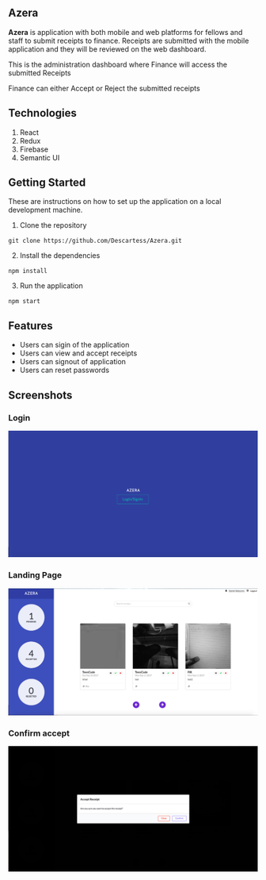 ## Azera

**Azera** is application with both mobile and web platforms for fellows and staff to submit receipts to finance. Receipts are submitted with the mobile application and they will be reviewed on the web dashboard.

This is the administration dashboard where Finance will access the submitted Receipts 

Finance can either Accept or Reject the submitted receipts

## Technologies
1. React 
2. Redux
3. Firebase
4. Semantic UI


## Getting Started
These are instructions on how to set up the application on a local development machine.

1. Clone the repository 
```
git clone https://github.com/Descartess/Azera.git
```
2. Install the dependencies
```
npm install
```
3. Run the application 
```
npm start
```

## Features 
* Users can sigin of the application
* Users can view and accept receipts
* Users can signout of application
* Users can reset passwords

## Screenshots

### Login
![Login page](public/screenshots/login.png?raw=true "Login Page")

### Landing Page
![Landing page](public/screenshots/landing_page.png?raw=true "Landing Page")

### Confirm accept
![Confirm accept dialogue](public/screenshots/confirm_accept.png?raw=true "Confirm accept dialogue")
